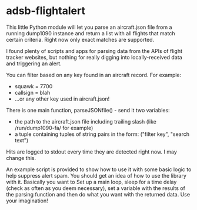 # adsb-flightalert

This little Python module will let you parse an aircraft.json 
file from a running dump1090 instance and return a list with all 
flights that match certain criteria. Right now only exact 
matches are supported.

I found plenty of scripts and apps for parsing data from the APIs 
of flight tracker websites, but nothing for really digging into 
locally-received data and triggering an alert.

You can filter based on any key found in an aircraft record. For 
example:

* squawk = 7700
* callsign = blah
* ...or any other key used in aircraft.json!

There is one main function, parseJSONfile() - send it two 
variables:

* the path to the aircraft.json file including trailing slash 
(like /run/dump1090-fa/ for example)
* a tuple containing tuples of string pairs in the form: ("filter 
key", "search text")

Hits are logged to stdout every time they are detected right now. 
I may change this.

An example script is provided to show how to use it with some 
basic logic to help suppress alert spam. You should get an idea 
of how to use the library with it. Basically you want to Set up 
a main loop, sleep for a time delay (check as often as you deem 
necessary), set a variable with the results of the parsing 
function and then do what you want with the returned data. Use 
your imagination!
